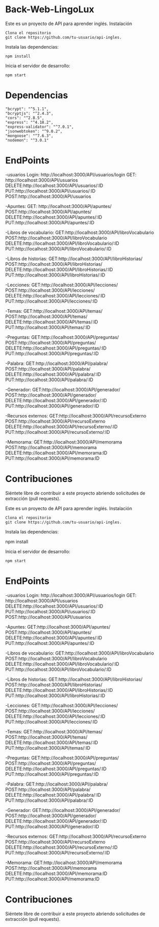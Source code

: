 # Back-Web-LingoLux

Este es un proyecto de API para aprender inglés.
Instalación

    Clona el repositorio
    git clone https://github.com/tu-usuario/api-ingles.

Instala las dependencias:

    npm install


Inicia el servidor de desarrollo:

    npm start

# Dependencias 

    "bcrypt": "^5.1.1",
    "bcryptjs": "^2.4.3",
    "cors": "^2.8.5",
    "express": "^4.18.2",
    "express-validator": "^7.0.1",
    "jsonwebtoken": "^9.0.2",
    "mongoose": "^7.6.3",
    "nodemon": "^3.0.1"

# EndPoints

-usuarios
  Login: http://localhost:3000/API/usuarios/login
  GET: http://localhost:3000/API/usuarios
  DELETE:http://localhost:3000/API/usuarios/:ID
  PUT:http://localhost:3000/API/usuarios/:ID
  POST:http://localhost:3000/API/usuarios

-Apuntes: 
  GET: http://localhost:3000/API/apuntes/
  POST:http://localhost:3000/API/apuntes/
  DELETE:http://localhost:3000/API/apuntes/:ID
  PUT:http://localhost:3000/API/apuntes/:ID

-Libros de vocabulario:
  GET:http://localhost:3000/API/libroVocabulario
  POST:http://localhost:3000/API/libroVocabulario
  DELETE:http://localhost:3000/API/libroVocabulario/:ID
  PUT:http://localhost:3000/API/libroVocabulario/:ID

-Libros de historias:
  GET:http://localhost:3000/API/libroHistorias/
  POST:http://localhost:3000/API/libroHistorias/
  DELETE:http://localhost:3000/API/libroHistorias/:ID
  PUT:http://localhost:3000/API/libroHistorias/:ID

-Lecciones:
  GET:http://localhost:3000/API/lecciones/
  POST:http://localhost:3000/API/lecciones/
  DELETE:http://localhost:3000/API/lecciones/:ID
  PUT:http://localhost:3000/API/lecciones/:ID

-Temas:
  GET:http://localhost:3000/API/temas/
  POST:http://localhost:3000/API/temas/
  DELETE:http://localhost:3000/API/temas/:ID
  PUT:http://localhost:3000/API/temas/:ID

-Preguntas:
  GET:http://localhost:3000/API/preguntas/
  POST:http://localhost:3000/API/preguntas/
  DELETE:http://localhost:3000/API/preguntas/:ID
  PUT:http://localhost:3000/API/preguntas/:ID

-Palabra:
  GET:http://localhost:3000/API/palabra/
  POST:http://localhost:3000/API/palabra/
  DELETE:http://localhost:3000/API/palabra/:ID
  PUT:http://localhost:3000/API/palabra/:ID

-Generador:
  GET:http://localhost:3000/API/generador/
  POST:http://localhost:3000/API/generador/
  DELETE:http://localhost:3000/API/generador/:ID
  PUT:http://localhost:3000/API/generador/:ID

-Recursos externos:
  GET:http://localhost:3000/API/recursoExterno
  POST:http://localhost:3000/API/recursoExterno
  DELETE:http://localhost:3000/API/recursoExterno/:ID
  PUT:http://localhost:3000/API/recursoExterno/:ID

-Memorama:
  GET:http://localhost:3000/API/memorama
  POST:http://localhost:3000/API/memorama
  DELETE:http://localhost:3000/API/memorama:ID
  PUT:http://localhost:3000/API/memorama:ID

# Contribuciones

Siéntete libre de contribuir a este proyecto abriendo solicitudes de extracción (pull requests).

Este es un proyecto de API para aprender inglés.
Instalación

    Clona el repositorio
    git clone https://github.com/tu-usuario/api-ingles.

Instala las dependencias:

   npm install


Inicia el servidor de desarrollo:

    npm start

# EndPoints

-usuarios
Login: http://localhost:3000/API/usuarios/login
GET: http://localhost:3000/API/usuarios
DELETE:http://localhost:3000/API/usuarios/:ID
PUT:http://localhost:3000/API/usuarios/:ID
POST:http://localhost:3000/API/usuarios

-Apuntes:
GET:http://localhost:3000/API/apuntes/
POST:http://localhost:3000/API/apuntes/
DELETE:http://localhost:3000/API/apuntes/:ID
PUT:http://localhost:3000/API/apuntes/:ID

-Libros de vocabulario:
GET:http://localhost:3000/API/libroVocabulario
POST:http://localhost:3000/API/libroVocabulario
DELETE:http://localhost:3000/API/libroVocabulario/:ID
PUT:http://localhost:3000/API/libroVocabulario/:ID

-Libros de historias:
GET:http://localhost:3000/API/libroHistorias/
POST:http://localhost:3000/API/libroHistorias/
DELETE:http://localhost:3000/API/libroHistorias/:ID
PUT:http://localhost:3000/API/libroHistorias/:ID

-Lecciones:
GET:http://localhost:3000/API/lecciones/
POST:http://localhost:3000/API/lecciones/
DELETE:http://localhost:3000/API/lecciones/:ID
PUT:http://localhost:3000/API/lecciones/:ID

-Temas:
GET:http://localhost:3000/API/temas/
POST:http://localhost:3000/API/temas/
DELETE:http://localhost:3000/API/temas/:ID
PUT:http://localhost:3000/API/temas/:ID

-Preguntas:
GET:http://localhost:3000/API/preguntas/
POST:http://localhost:3000/API/preguntas/
DELETE:http://localhost:3000/API/preguntas/:ID
PUT:http://localhost:3000/API/preguntas/:ID

-Palabra:
GET:http://localhost:3000/API/palabra/
POST:http://localhost:3000/API/palabra/
DELETE:http://localhost:3000/API/palabra/:ID
PUT:http://localhost:3000/API/palabra/:ID

-Generador:
GET:http://localhost:3000/API/generador/
POST:http://localhost:3000/API/generador/
DELETE:http://localhost:3000/API/generador/:ID
PUT:http://localhost:3000/API/generador/:ID

-Recursos externos:
GET:http://localhost:3000/API/recursoExterno
POST:http://localhost:3000/API/recursoExterno
DELETE:http://localhost:3000/API/recursoExterno/:ID
PUT:http://localhost:3000/API/recursoExterno/:ID

-Memorama:
GET:http://localhost:3000/API/memorama
POST:http://localhost:3000/API/memorama
DELETE:http://localhost:3000/API/memorama:ID
PUT:http://localhost:3000/API/memorama:ID

# Contribuciones

Siéntete libre de contribuir a este proyecto abriendo solicitudes de extracción (pull requests).